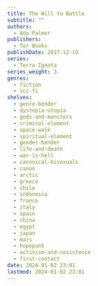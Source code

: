 ```yaml
---
title: The Will to Battle
subtitle: ""
authors:
  - Ada Palmer
publishers:
  - Tor Books
publishDate: 2017-12-19
series:
  - Terra Ignota
series_weight: 3
genres:
  - fiction
  - sci-fi
shelves:
  - genre-bender
  - dystopia-utopia
  - gods-and-monsters
  - criminal-element
  - space-walk
  - spiritual-element
  - gender-bender
  - life-and-death
  - war-is-hell
  - canonical-bisexuals
  - canon
  - arctic
  - greece
  - chile
  - indonesia
  - france
  - italy
  - spain
  - china
  - egypt
  - japan
  - mars
  - hopepunk
  - activism-and-resistence
  - first-contact
date: 2024-01-02 23:01
lastmod: 2024-01-02 23:01
---
```

